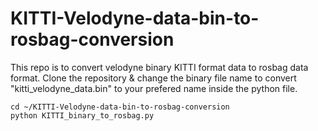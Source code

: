 # KITTI-Velodyne-data-bin-to-rosbag-conversion
This repo is to convert velodyne binary KITTI format data to rosbag data format.
Clone the repository & change the binary file name to convert "kitti_velodyne_data.bin" to your prefered name inside the python file. 
```
cd ~/KITTI-Velodyne-data-bin-to-rosbag-conversion
python KITTI_binary_to_rosbag.py
```
